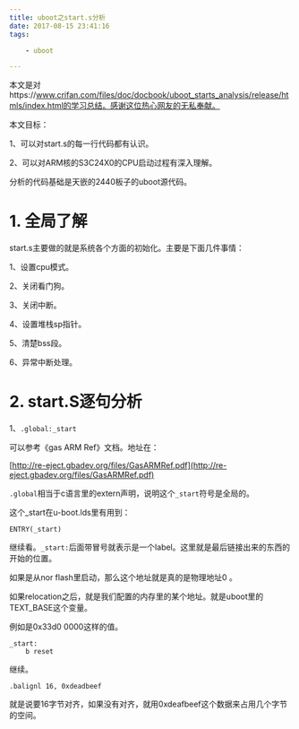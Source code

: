 ```yaml
---
title: uboot之start.s分析
date: 2017-08-15 23:41:16
tags:

	- uboot

---
```


本文是对https://www.crifan.com/files/doc/docbook/uboot_starts_analysis/release/htmls/index.html的学习总结。感谢这位热心网友的无私奉献。

本文目标：

1、可以对start.s的每一行代码都有认识。

2、可以对ARM核的S3C24X0的CPU启动过程有深入理解。

分析的代码基础是天嵌的2440板子的uboot源代码。

# 1. 全局了解

start.s主要做的就是系统各个方面的初始化。主要是下面几件事情：

1、设置cpu模式。

2、关闭看门狗。

3、关闭中断。

4、设置堆栈sp指针。

5、清楚bss段。

6、异常中断处理。

# 2. start.S逐句分析

1、`.global:_start`

可以参考《gas ARM Ref》文档。地址在：

[http://re-eject.gbadev.org/files/GasARMRef.pdf](http://re-eject.gbadev.org/files/GasARMRef.pdf)

`.global`相当于c语言里的extern声明，说明这个`_start`符号是全局的。

这个_start在u-boot.lds里有用到：

```
ENTRY(_start)
```

继续看。`_start:`后面带冒号就表示是一个label。这里就是最后链接出来的东西的开始的位置。

如果是从nor flash里启动，那么这个地址就是真的是物理地址0 。

如果relocation之后，就是我们配置的内存里的某个地址。就是uboot里的TEXT_BASE这个变量。

例如是0x33d0 0000这样的值。

```
_start:
	b reset
```

继续。

```
.balignl 16, 0xdeadbeef
```

就是说要16字节对齐，如果没有对齐，就用0xdeafbeef这个数据来占用几个字节的空间。



